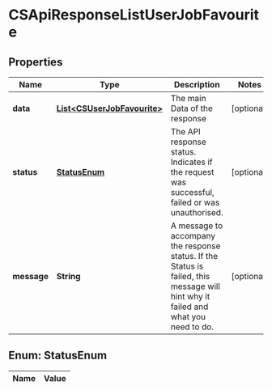 
# CSApiResponseListUserJobFavourite

## Properties
Name | Type | Description | Notes
------------ | ------------- | ------------- | -------------
**data** | [**List&lt;CSUserJobFavourite&gt;**](CSUserJobFavourite.md) | The main Data of the response |  [optional]
**status** | [**StatusEnum**](#StatusEnum) | The API response status. Indicates if the request was successful, failed or was unauthorised. |  [optional]
**message** | **String** | A message to accompany the response status.  If the Status is failed, this message will hint why it failed and what you need to do. |  [optional]


<a name="StatusEnum"></a>
## Enum: StatusEnum
Name | Value
---- | -----



